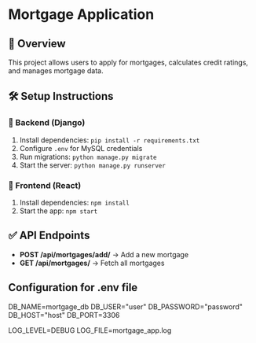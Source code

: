 # Mortgage Application

## 🚀 Overview
This project allows users to apply for mortgages, calculates credit ratings, and manages mortgage data.

## 🛠 Setup Instructions

### 🔹 Backend (Django)
1. Install dependencies: `pip install -r requirements.txt`
2. Configure `.env` for MySQL credentials
3. Run migrations: `python manage.py migrate`
4. Start the server: `python manage.py runserver`

### 🔹 Frontend (React)
1. Install dependencies: `npm install`
2. Start the app: `npm start`

## ✅ API Endpoints
- **POST /api/mortgages/add/** → Add a new mortgage
- **GET /api/mortgages/** → Fetch all mortgages

## Configuration for .env file

DB_NAME=mortgage_db
DB_USER="user"
DB_PASSWORD="password"
DB_HOST="host"
DB_PORT=3306

LOG_LEVEL=DEBUG
LOG_FILE=mortgage_app.log